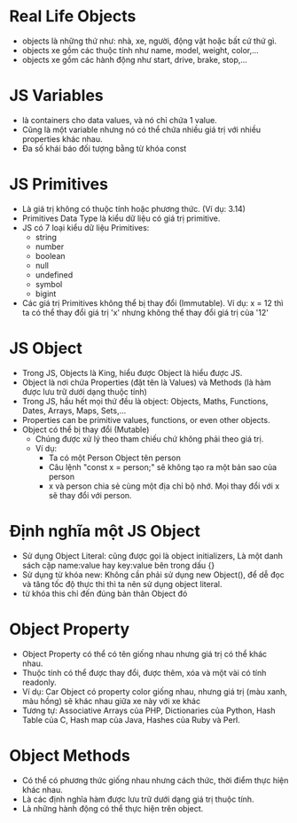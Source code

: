 # Real Life Objects
- objects là những thứ như: nhà, xe, người, động vật hoặc bất cứ thứ gì.
- objects xe gồm các thuộc tính như name, model, weight, color,...
- objects xe gồm các hành động như start, drive, brake, stop,...

# JS Variables
- là containers cho data values, và nó chỉ chứa 1 value.
- Cũng là một variable nhưng nó có thể chứa nhiều giá trị với nhiều properties khác nhau.
- Đa số khái báo đối tượng bằng từ khóa const

# JS Primitives
- Là giá trị không có thuộc tính hoặc phương thức. (Ví dụ: 3.14)
- Primitives Data Type là kiểu dữ liệu có giá trị primitive.
- JS có 7 loại kiểu dữ liệu Primitives:
    + string
    + number
    + boolean
    + null
    + undefined
    + symbol
    + bigint
- Các giá trị Primitives không thể bị thay đổi (Immutable). Ví dụ: x = 12 thì ta có thể thay đổi giá trị 'x' nhưng không thể thay đổi giá trị của '12'

# JS Object
- Trong JS, Objects là King, hiểu được Object là hiểu được JS.
- Object là nơi chứa Properties (đặt tên là Values) và Methods (là hàm được lưu trữ dưới dạng thuộc tính)
- Trong JS, hầu hết mọi thứ đều là object: Objects, Maths, Functions, Dates, Arrays, Maps, Sets,...
- Properties can be primitive values, functions, or even other objects.
- Object có thể bị thay đổi (Mutable)
    + Chúng được xử lý theo tham chiếu chứ không phải theo giá trị.
    + Ví dụ:
        * Ta có một Person Object tên person
        * Câu lệnh "const x = person;" sẽ không tạo ra một bản sao của person
        *  x và person chia sẻ cùng một địa chỉ bộ nhớ. Mọi thay đổi với x sẽ thay đổi với person.

# Định nghĩa một JS Object
- Sử dụng Object Literal: cũng được gọi là object initializers, Là một danh sách cặp name:value hay key:value bên trong dấu {}
- Sử dụng từ khóa new: Không cần phải sử dụng new Object(), để dễ đọc và tăng tốc độ thực thi thì ta nên sử dụng object literal.
- từ khóa this chỉ đến đúng bản thân Object đó

# Object Property
- Object Property có thể có tên giống nhau nhưng giá trị có thể khác nhau.
- Thuộc tính có thể được thay đổi, được thêm, xóa và một vài có tính readonly.
- Ví dụ: Car Object có property color giống nhau, nhưng giá trị (màu xanh, màu hồng) sẽ khác nhau giữa xe này với xe khác
- Tương tự: Associative Arrays của PHP, Dictionaries của Python, Hash Table của C, Hash map của Java, Hashes của Ruby và Perl.

# Object Methods
- Có thể có phương thức giống nhau nhưng cách thức, thời điểm thực hiện khác nhau.
- Là các định nghĩa hàm được lưu trữ dưới dạng giá trị thuộc tính.
- Là những hành động có thể thực hiện trên object.